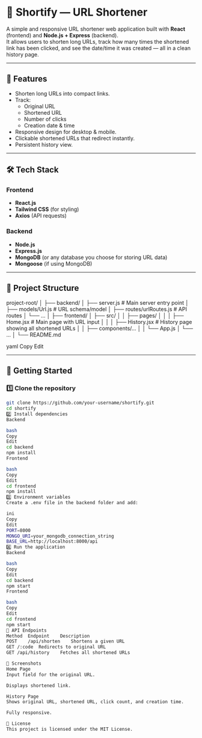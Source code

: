 # 🔗 Shortify — URL Shortener

A simple and responsive URL shortener web application built with **React** (frontend) and **Node.js + Express** (backend).  
It allows users to shorten long URLs, track how many times the shortened link has been clicked, and see the date/time it was created — all in a clean history page.

---

## 📌 Features

- Shorten long URLs into compact links.
- Track:
  - Original URL
  - Shortened URL
  - Number of clicks
  - Creation date & time
- Responsive design for desktop & mobile.
- Clickable shortened URLs that redirect instantly.
- Persistent history view.

---

## 🛠️ Tech Stack

### Frontend
- **React.js**
- **Tailwind CSS** (for styling)
- **Axios** (API requests)

### Backend
- **Node.js**
- **Express.js**
- **MongoDB** (or any database you choose for storing URL data)
- **Mongoose** (if using MongoDB)

---

## 📂 Project Structure

project-root/
│
├── backend/
│ ├── server.js # Main server entry point
│ ├── models/Url.js # URL schema/model
│ ├── routes/urlRoutes.js # API routes
│ └── ...
│
├── frontend/
│ ├── src/
│ │ ├── pages/
│ │ │ ├── Home.jsx # Main page with URL input
│ │ │ ├── History.jsx # History page showing all shortened URLs
│ │ ├── components/...
│ │ └── App.js
│ └── ...
│
└── README.md

yaml
Copy
Edit

---

## 🚀 Getting Started

### 1️⃣ Clone the repository
```bash
git clone https://github.com/your-username/shortify.git
cd shortify
2️⃣ Install dependencies
Backend

bash
Copy
Edit
cd backend
npm install
Frontend

bash
Copy
Edit
cd frontend
npm install
3️⃣ Environment variables
Create a .env file in the backend folder and add:

ini
Copy
Edit
PORT=8000
MONGO_URI=your_mongodb_connection_string
BASE_URL=http://localhost:8000/api
4️⃣ Run the application
Backend

bash
Copy
Edit
cd backend
npm start
Frontend

bash
Copy
Edit
cd frontend
npm start
📡 API Endpoints
Method	Endpoint	Description
POST	/api/shorten	Shortens a given URL
GET	/:code	Redirects to original URL
GET	/api/history	Fetches all shortened URLs

📱 Screenshots
Home Page
Input field for the original URL.

Displays shortened link.

History Page
Shows original URL, shortened URL, click count, and creation time.

Fully responsive.

📜 License
This project is licensed under the MIT License.
